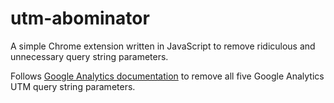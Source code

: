 # utm-abominator

A simple Chrome extension written in JavaScript to remove ridiculous and unnecessary query string parameters.

Follows [Google Analytics documentation](https://ga-dev-tools.appspot.com/campaign-url-builder) to remove all five
Google Analytics UTM query string parameters.
